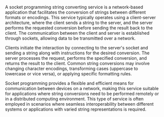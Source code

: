 A socket programming string converting service is a network-based application that facilitates the conversion of strings between different formats or encodings. This service typically operates using a client-server architecture, where the client sends a string to the server, and the server performs the requested conversion before sending the result back to the client. The communication between the client and server is established through sockets, allowing data to be transmitted over a network.

Clients initiate the interaction by connecting to the server's socket and sending a string along with instructions for the desired conversion. The server processes the request, performs the specified conversion, and returns the result to the client. Common string conversions may involve changing character encodings, transforming cases (uppercase to lowercase or vice versa), or applying specific formatting rules.

Socket programming provides a flexible and efficient means for communication between devices on a network, making this service suitable for applications where string conversions need to be performed remotely or in a distributed computing environment. This type of service is often employed in scenarios where seamless interoperability between different systems or applications with varied string representations is required.
